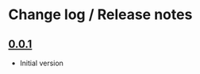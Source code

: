 # Change log / Release notes

## [0.0.1](https://github.com/noraj/php-serialized-formatter/releases/tag/0.0.1)

- Initial version
